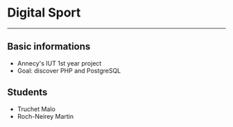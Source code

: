 # Digital Sport
---
## Basic informations
- Annecy's IUT 1st year project
- Goal: discover PHP and PostgreSQL

## Students
- Truchet Malo
- Roch-Neirey Martin
